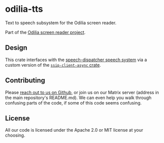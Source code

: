 # odilia-tts

Text to speech subsystem for the Odilia screen reader.

Part of the [Odilia screen reader project](https://odilia.app).

## Design

This crate interfaces with the [speech-dispatcher speech system](https://freebsoft.org/speechd) via a custom version of the
[`ssip-client-async` crate](https://github.com/odilia-app/ssip-client-async).

## Contributing

Please [reach out to us on Github](https://github.com/odilia-app/odilia), or join us on our Matrix server (address in the main repository's README.md).
We can even help you walk through confusing parts of the code, if some of this code seems confusing.

## License

All our code is licensed under the Apache 2.0 or MIT license at your choosing.
